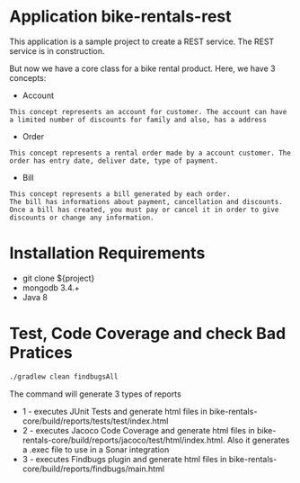 # Application bike-rentals-rest 

This application is a sample project to create a REST service.
The REST service is in construction.

But now we have a core class for a bike rental product.
Here, we have 3 concepts:

- Account
```
This concept represents an account for customer. The account can have a limited number of discounts for family and also, has a address  
```
- Order
```
This concept represents a rental order made by a account customer. The order has entry date, deliver date, type of payment.
```
- Bill
```
This concept represents a bill generated by each order. 
The bill has informations about payment, cancellation and discounts.
Once a bill has created, you must pay or cancel it in order to give discounts or change any information.
```


# Installation Requirements
- git clone ${project}
- mongodb 3.4.+
- Java 8


# Test, Code Coverage and check Bad Pratices
```sh
./gradlew clean findbugsAll
```
The command will generate 3 types of reports
- 1 - executes JUnit Tests and generate html files in bike-rentals-core/build/reports/tests/test/index.html
- 2 - executes Jacoco Code Coverage and generate html files in bike-rentals-core/build/reports/jacoco/test/html/index.html. Also it generates a .exec file to use in a Sonar integration
- 3 - executes Findbugs plugin and generate html files in bike-rentals-core/build/reports/findbugs/main.html
